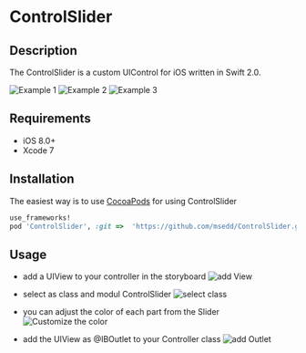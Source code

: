 # ControlSlider


## Description
The ControlSlider is a custom UIControl for iOS written in Swift 2.0.


![Example 1](https://raw.githubusercontent.com/msedd/ControlSlider/master/screens/screen0_s.png)
![Example 2](https://raw.githubusercontent.com/msedd/ControlSlider/master/screens/screen1_s.png)
![Example 3](https://raw.githubusercontent.com/msedd/ControlSlider/master/screens/screen2_s.png)

## Requirements
- iOS 8.0+
- Xcode 7

## Installation

The easiest way is to use [CocoaPods](http://cocoapods.org) for using ControlSlider

```ruby
use_frameworks!
pod 'ControlSlider', :git =>  'https://github.com/msedd/ControlSlider.git'
```

## Usage
* add a UIView to your controller in the storyboard 
![add View](https://raw.githubusercontent.com/msedd/ControlSlider/master/screens/integration0.png)

* select as class and modul ControlSlider
![select class](https://raw.githubusercontent.com/msedd/ControlSlider/master/screens/integration1.png)

* you can adjust the color of each part from the Slider
![Customize the color](https://raw.githubusercontent.com/msedd/ControlSlider/master/screens/adjust.png)

* add the UIView as @IBOutlet to your Controller class
![add Outlet](https://raw.githubusercontent.com/msedd/ControlSlider/master/screens/integration2.png)
